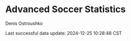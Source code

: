 # Advanced Soccer Statistics
Denis Ostroushko

<!-- gfm -->

Last successful data update: 2024-12-25 10:28:48 CST
